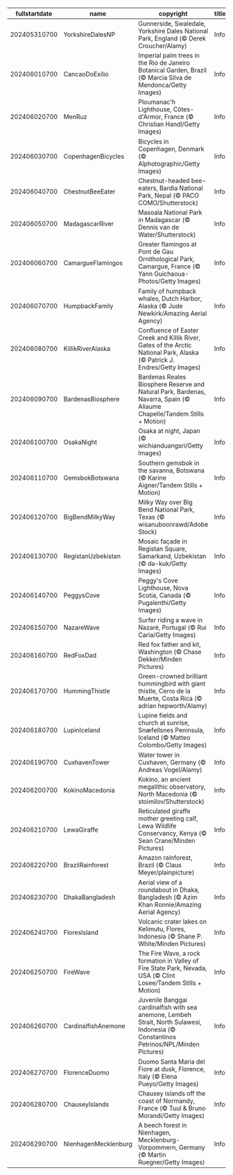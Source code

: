 |fullstartdate|name|copyright|title|image|
|--|--|--|--|--|
202405310700|YorkshireDalesNP|Gunnerside, Swaledale, Yorkshire Dales National Park, England (© Derek Croucher/Alamy)|Info|![](/en-AU/2024/06/202405310700YorkshireDalesNP.jpg)|
202406010700|CancaoDoExilio|Imperial palm trees in the Rio de Janeiro Botanical Garden, Brazil (© Marcia Silva de Mendonca/Getty Images)|Info|![](/en-AU/2024/06/202406010700CancaoDoExilio.jpg)|
202406020700|MenRuz|Ploumanac'h Lighthouse, Côtes-d'Armor, France (© Christian Handl/Getty Images)|Info|![](/en-AU/2024/06/202406020700MenRuz.jpg)|
202406030700|CopenhagenBicycles|Bicycles in Copenhagen, Denmark (© Alphotographic/Getty Images)|Info|![](/en-AU/2024/06/202406030700CopenhagenBicycles.jpg)|
202406040700|ChestnutBeeEater|Chestnut-headed bee-eaters, Bardia National Park, Nepal (© PACO COMO/Shutterstock)|Info|![](/en-AU/2024/06/202406040700ChestnutBeeEater.jpg)|
202406050700|MadagascarRiver|Masoala National Park in Madagascar (© Dennis van de Water/Shutterstock)|Info|![](/en-AU/2024/06/202406050700MadagascarRiver.jpg)|
202406060700|CamargueFlamingos|Greater flamingos at Pont de Gau Ornithological Park, Camargue, France (© Yann Guichaoua-Photos/Getty Images)|Info|![](/en-AU/2024/06/202406060700CamargueFlamingos.jpg)|
202406070700|HumpbackFamily|Family of humpback whales, Dutch Harbor, Alaska (© Jude Newkirk/Amazing Aerial Agency)|Info|![](/en-AU/2024/06/202406070700HumpbackFamily.jpg)|
202406080700|KillikRiverAlaska|Confluence of Easter Creek and Killik River, Gates of the Arctic National Park, Alaska (© Patrick J. Endres/Getty Images)|Info|![](/en-AU/2024/06/202406080700KillikRiverAlaska.jpg)|
202406090700|BardenasBiosphere|Bardenas Reales Biosphere Reserve and Natural Park, Bardenas, Navarra, Spain (© Aliaume Chapelle/Tandem Stills + Motion)|Info|![](/en-AU/2024/06/202406090700BardenasBiosphere.jpg)|
202406100700|OsakaNight|Osaka at night, Japan (© wichianduangsri/Getty Images)|Info|![](/en-AU/2024/06/202406100700OsakaNight.jpg)|
202406110700|GemsbokBotswana|Southern gemsbok in the savanna, Botswana (© Karine Aigner/Tandem Stills + Motion)|Info|![](/en-AU/2024/06/202406110700GemsbokBotswana.jpg)|
202406120700|BigBendMilkyWay|Milky Way over Big Bend National Park, Texas (© wisanuboonrawd/Adobe Stock)|Info|![](/en-AU/2024/06/202406120700BigBendMilkyWay.jpg)|
202406130700|RegistanUzbekistan|Mosaic façade in Registan Square, Samarkand, Uzbekistan (© da-kuk/Getty Images)|Info|![](/en-AU/2024/06/202406130700RegistanUzbekistan.jpg)|
202406140700|PeggysCove|Peggy's Cove Lighthouse, Nova Scotia, Canada (© Pugalenthi/Getty Images)|Info|![](/en-AU/2024/06/202406140700PeggysCove.jpg)|
202406150700|NazareWave|Surfer riding a wave in Nazaré, Portugal (© Rui Caria/Getty Images)|Info|![](/en-AU/2024/06/202406150700NazareWave.jpg)|
202406160700|RedFoxDad|Red fox father and kit, Washington (© Chase Dekker/Minden Pictures)|Info|![](/en-AU/2024/06/202406160700RedFoxDad.jpg)|
202406170700|HummingThistle|Green-crowned brilliant hummingbird with giant thistle, Cerro de la Muerte, Costa Rica (© adrian hepworth/Alamy)|Info|![](/en-AU/2024/06/202406170700HummingThistle.jpg)|
202406180700|LupinIceland|Lupine fields and church at sunrise, Snæfellsnes Peninsula, Iceland (© Matteo Colombo/Getty Images)|Info|![](/en-AU/2024/06/202406180700LupinIceland.jpg)|
202406190700|CuxhavenTower|Water tower in Cuxhaven, Germany (© Andreas Vogel/Alamy)|Info|![](/en-AU/2024/06/202406190700CuxhavenTower.jpg)|
202406200700|KokinoMacedonia|Kokino, an ancient megalithic observatory, North Macedonia (© stoimilov/Shutterstock)|Info|![](/en-AU/2024/06/202406200700KokinoMacedonia.jpg)|
202406210700|LewaGiraffe|Reticulated giraffe mother greeting calf, Lewa Wildlife Conservancy, Kenya (© Sean Crane/Minden Pictures)|Info|![](/en-AU/2024/06/202406210700LewaGiraffe.jpg)|
202406220700|BrazilRainforest|Amazon rainforest, Brazil (© Claus Meyer/plainpicture)|Info|![](/en-AU/2024/06/202406220700BrazilRainforest.jpg)|
202406230700|DhakaBangladesh|Aerial view of a roundabout in Dhaka, Bangladesh (© Azim Khan Ronnie/Amazing Aerial Agency)|Info|![](/en-AU/2024/06/202406230700DhakaBangladesh.jpg)|
202406240700|FloresIsland|Volcanic crater lakes on Kelimutu, Flores, Indonesia (© Shane P. White/Minden Pictures)|Info|![](/en-AU/2024/06/202406240700FloresIsland.jpg)|
202406250700|FireWave|The Fire Wave, a rock formation in Valley of Fire State Park, Nevada, USA (© Clint Losee/Tandem Stills + Motion)|Info|![](/en-AU/2024/06/202406250700FireWave.jpg)|
202406260700|CardinalfishAnemone|Juvenile Banggai cardinalfish with sea anemone, Lembeh Strait, North Sulawesi, Indonesia (© Constantinos Petrinos/NPL/Minden Pictures)|Info|![](/en-AU/2024/06/202406260700CardinalfishAnemone.jpg)|
202406270700|FlorenceDuomo|Duomo Santa Maria del Fiore at dusk, Florence, Italy (© Elena Pueyo/Getty Images)|Info|![](/en-AU/2024/06/202406270700FlorenceDuomo.jpg)|
202406280700|ChauseyIslands|Chausey islands off the coast of Normandy, France (© Tuul & Bruno Morandi/Getty Images)|Info|![](/en-AU/2024/06/202406280700ChauseyIslands.jpg)|
202406290700|NienhagenMecklenburg|A beech forest in Nienhagen, Mecklenburg-Vorpommern, Germany (© Martin Ruegner/Getty Images)|Info|![](/en-AU/2024/06/202406290700NienhagenMecklenburg.jpg)|
